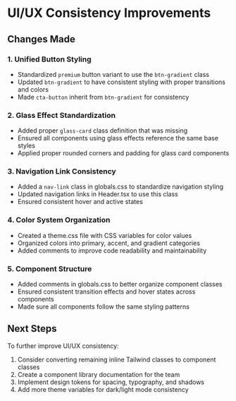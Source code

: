 # UI/UX Consistency Improvements

## Changes Made

### 1. Unified Button Styling
- Standardized `premium` button variant to use the `btn-gradient` class
- Updated `btn-gradient` to have consistent styling with proper transitions and colors
- Made `cta-button` inherit from `btn-gradient` for consistency

### 2. Glass Effect Standardization
- Added proper `glass-card` class definition that was missing
- Ensured all components using glass effects reference the same base styles
- Applied proper rounded corners and padding for glass card components

### 3. Navigation Link Consistency
- Added a `nav-link` class in globals.css to standardize navigation styling
- Updated navigation links in Header.tsx to use this class
- Ensured consistent hover and active states

### 4. Color System Organization
- Created a theme.css file with CSS variables for color values
- Organized colors into primary, accent, and gradient categories
- Added comments to improve code readability and maintainability

### 5. Component Structure
- Added comments in globals.css to better organize component classes
- Ensured consistent transition effects and hover states across components
- Made sure all components follow the same styling patterns

## Next Steps

To further improve UI/UX consistency:

1. Consider converting remaining inline Tailwind classes to component classes
2. Create a component library documentation for the team
3. Implement design tokens for spacing, typography, and shadows
4. Add more theme variables for dark/light mode consistency